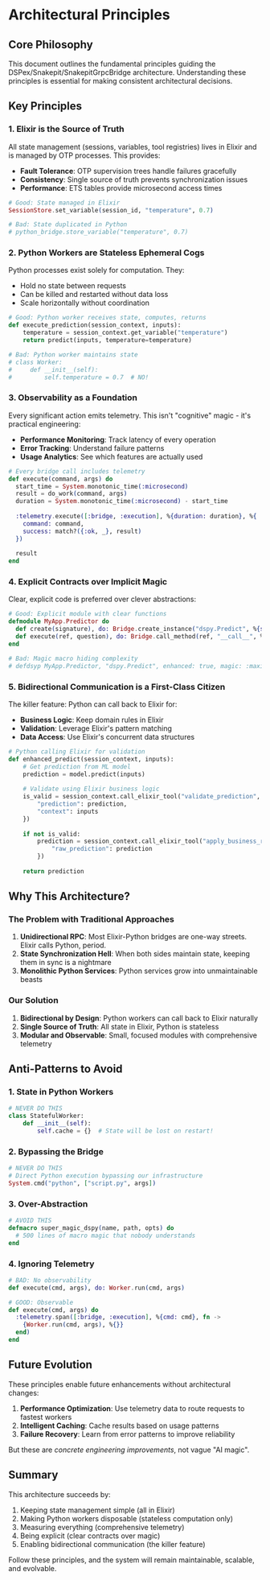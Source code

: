 # Architectural Principles

## Core Philosophy

This document outlines the fundamental principles guiding the DSPex/Snakepit/SnakepitGrpcBridge architecture. Understanding these principles is essential for making consistent architectural decisions.

## Key Principles

### 1. Elixir is the Source of Truth

All state management (sessions, variables, tool registries) lives in Elixir and is managed by OTP processes. This provides:
- **Fault Tolerance**: OTP supervision trees handle failures gracefully
- **Consistency**: Single source of truth prevents synchronization issues
- **Performance**: ETS tables provide microsecond access times

```elixir
# Good: State managed in Elixir
SessionStore.set_variable(session_id, "temperature", 0.7)

# Bad: State duplicated in Python
# python_bridge.store_variable("temperature", 0.7)
```

### 2. Python Workers are Stateless Ephemeral Cogs

Python processes exist solely for computation. They:
- Hold no state between requests
- Can be killed and restarted without data loss
- Scale horizontally without coordination

```python
# Good: Python worker receives state, computes, returns
def execute_prediction(session_context, inputs):
    temperature = session_context.get_variable("temperature")
    return predict(inputs, temperature=temperature)

# Bad: Python worker maintains state
# class Worker:
#     def __init__(self):
#         self.temperature = 0.7  # NO!
```

### 3. Observability as a Foundation

Every significant action emits telemetry. This isn't "cognitive" magic - it's practical engineering:
- **Performance Monitoring**: Track latency of every operation
- **Error Tracking**: Understand failure patterns
- **Usage Analytics**: See which features are actually used

```elixir
# Every bridge call includes telemetry
def execute(command, args) do
  start_time = System.monotonic_time(:microsecond)
  result = do_work(command, args)
  duration = System.monotonic_time(:microsecond) - start_time
  
  :telemetry.execute([:bridge, :execution], %{duration: duration}, %{
    command: command,
    success: match?({:ok, _}, result)
  })
  
  result
end
```

### 4. Explicit Contracts over Implicit Magic

Clear, explicit code is preferred over clever abstractions:

```elixir
# Good: Explicit module with clear functions
defmodule MyApp.Predictor do
  def create(signature), do: Bridge.create_instance("dspy.Predict", %{signature: signature})
  def execute(ref, question), do: Bridge.call_method(ref, "__call__", %{question: question})
end

# Bad: Magic macro hiding complexity
# defdsyp MyApp.Predictor, "dspy.Predict", enhanced: true, magic: :maximum
```

### 5. Bidirectional Communication is a First-Class Citizen

The killer feature: Python can call back to Elixir for:
- **Business Logic**: Keep domain rules in Elixir
- **Validation**: Leverage Elixir's pattern matching
- **Data Access**: Use Elixir's concurrent data structures

```python
# Python calling Elixir for validation
def enhanced_predict(session_context, inputs):
    # Get prediction from ML model
    prediction = model.predict(inputs)
    
    # Validate using Elixir business logic
    is_valid = session_context.call_elixir_tool("validate_prediction", {
        "prediction": prediction,
        "context": inputs
    })
    
    if not is_valid:
        prediction = session_context.call_elixir_tool("apply_business_rules", {
            "raw_prediction": prediction
        })
    
    return prediction
```

## Why This Architecture?

### The Problem with Traditional Approaches

1. **Unidirectional RPC**: Most Elixir-Python bridges are one-way streets. Elixir calls Python, period.
2. **State Synchronization Hell**: When both sides maintain state, keeping them in sync is a nightmare
3. **Monolithic Python Services**: Python services grow into unmaintainable beasts

### Our Solution

1. **Bidirectional by Design**: Python workers can call back to Elixir naturally
2. **Single Source of Truth**: All state in Elixir, Python is stateless
3. **Modular and Observable**: Small, focused modules with comprehensive telemetry

## Anti-Patterns to Avoid

### 1. State in Python Workers
```python
# NEVER DO THIS
class StatefulWorker:
    def __init__(self):
        self.cache = {}  # State will be lost on restart!
```

### 2. Bypassing the Bridge
```elixir
# NEVER DO THIS
# Direct Python execution bypassing our infrastructure
System.cmd("python", ["script.py", args])
```

### 3. Over-Abstraction
```elixir
# AVOID THIS
defmacro super_magic_dspy(name, path, opts) do
  # 500 lines of macro magic that nobody understands
end
```

### 4. Ignoring Telemetry
```elixir
# BAD: No observability
def execute(cmd, args), do: Worker.run(cmd, args)

# GOOD: Observable
def execute(cmd, args) do
  :telemetry.span([:bridge, :execution], %{cmd: cmd}, fn ->
    {Worker.run(cmd, args), %{}}
  end)
end
```

## Future Evolution

These principles enable future enhancements without architectural changes:

1. **Performance Optimization**: Use telemetry data to route requests to fastest workers
2. **Intelligent Caching**: Cache results based on usage patterns
3. **Failure Recovery**: Learn from error patterns to improve reliability

But these are *concrete engineering improvements*, not vague "AI magic".

## Summary

This architecture succeeds by:
1. Keeping state management simple (all in Elixir)
2. Making Python workers disposable (stateless computation only)
3. Measuring everything (comprehensive telemetry)
4. Being explicit (clear contracts over magic)
5. Enabling bidirectional communication (the killer feature)

Follow these principles, and the system will remain maintainable, scalable, and evolvable.